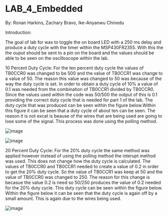 # LAB_4_Embedded
By: Ronan Harkins, Zachary Bravo, Ike-Anyanwu Chinedu

Introduction: 

The goal of lab for was to toggle the on board LED with a 250 ms delay and produce a duty cycle with the timer within the MSP430FR2355. With this the the ouput should be sent to a pin on the board and the values should be able to be seen on the oscilloscope within the lab.

10 Percent Duty Cycle: 
For the ten percent duty cycle the values of TB0CCR0 was changed to be 500 and the value of TB0CCR1 was change to a value of 50. The reason this value was changed to 50 was because of the way the duty cycle is set. In order to obtain a duty cycle of 10% a value of 0.1 was needed from the combination of TB0CCR1 divided by TB0CCR0. Since the values used within the code was 50/500 the output of this is 0.1 providing the correct duty cycle that is needed for part 1 of the lab. The duty cycle that was produced can be seen within the figure below.Within this figure it can be seen that a duty cycle of about ten can be seen. The reason it is not excat is beause of the wires that are being used are going to lose some of the signal. This process was done using the polling method.

![image](https://user-images.githubusercontent.com/75408516/202005706-505a3874-9247-470a-9670-a8e9a6248683.png)

![image](https://user-images.githubusercontent.com/75408516/202005792-ae2a14fa-2909-40a2-adfb-ca00f02c6dcf.png)


20 Percent Duty Cycle: 
For the 20% duty cycle the same method was applied however instead of using the polling method the interupt method was used. This does not change how the duty cycle is calculated. The values of TB0CCR0 and TB0CCR1 needed to create a value of 0.2 in order to get the 20% duty cycle. So the value of TB0CCR1 was keep at 50 and the value of TB0CCR0 was changed to 250. The reason for this change is becasue the value 0.2 is need so 50/250 produces the value of 0.2 needed for the 20% duty cycle. This duty cycle can be seen within the figure below. Within the figure below it can be seen that the duty cycle is again off by a small amount. This is again due to the wires being used.

![image](https://user-images.githubusercontent.com/75408516/202005987-91049b55-25d0-4dac-bb6f-d863cc9eba10.png)

